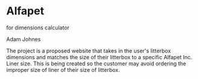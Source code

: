 # Alfapet
for dimensions calculator

Adam Johnes

The project is a proposed website that takes in the user's litterbox dimensions and matches the size of their litterbox to a specific Alfapet Inc. Liner size. This is being created so the customer may avoid ordering the improper size of liner of their size of litterbox.

